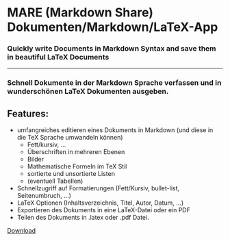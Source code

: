 # MARE (Markdown Share) Dokumenten/Markdown/LaTeX-App 

### Quickly write Documents in Markdown Syntax and save them in beautiful LaTeX Documents 

---
### Schnell Dokumente in der Markdown Sprache verfassen und in wunderschönen LaTeX Dokumenten ausgeben.
## Features: 
- umfangreiches editieren eines Dokuments in Markdown (und diese in die TeX Sprache umwandeln können) 
  - Fett/kursiv, ...
  - Überschriften in mehreren Ebenen 
  - Bilder 
  - Mathematische Formeln im TeX Stil
  - sortierte und unsortierte Listen
  - (eventuell Tabellen)
- Schnellzugriff auf Formatierungen (Fett/Kursiv, bullet-list, Seitenumbruch, ...)
- LaTeX Optionen (Inhaltsverzeichnis, Titel, Autor, Datum, ...) 
- Exportieren des Dokuments in eine LaTeX-Datei oder ein PDF
- Teilen des Dokuments in .latex oder .pdf Datei.

[Download](app/debug/app-debug.apk)
 
